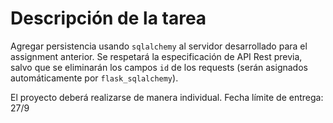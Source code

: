 # Descripción de la tarea

Agregar persistencia usando `sqlalchemy` al servidor desarrollado para el assignment anterior. Se respetará la especificación de API Rest previa, salvo que se eliminarán los campos `id` de los requests (serán asignados automáticamente por `flask_sqlalchemy`).

El proyecto deberá realizarse de manera individual. Fecha límite de entrega: 27/9
